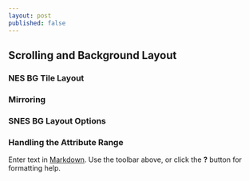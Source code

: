 ```yaml
---
layout: post
published: false
---
```

## Scrolling and Background Layout

### NES BG Tile Layout

### Mirroring

### SNES BG Layout Options

### Handling the Attribute Range

Enter text in [Markdown](http://daringfireball.net/projects/markdown/). Use the toolbar above, or click the **?** button for formatting help.

